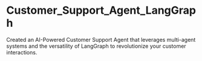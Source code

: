 # Customer_Support_Agent_LangGraph
 Created an AI-Powered Customer Support Agent that leverages multi-agent systems and the versatility of LangGraph to revolutionize your customer interactions.
